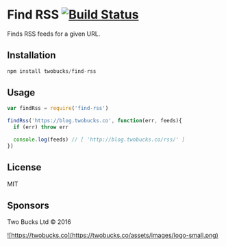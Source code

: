 # Find RSS [![Build Status](https://travis-ci.org/twobucks/find-rss.svg?branch=master)](https://travis-ci.org/twobucks/find-rss)

Finds RSS feeds for a given URL.

## Installation

```js
npm install twobucks/find-rss
```

## Usage

```js
var findRss = require('find-rss')

findRss('https://blog.twobucks.co', function(err, feeds){
  if (err) throw err

  console.log(feeds) // [ 'http://blog.twobucks.co/rss/' ]
})
```

## License

MIT

## Sponsors

Two Bucks Ltd © 2016

<a href="https://twobucks.co">
![https://twobucks.co](https://twobucks.co/assets/images/logo-small.png)
</a>
